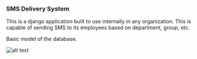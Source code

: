 ### SMS Delivery System

This is a django application built to use internally in any organization.
This is capable of sending SMS to its employees based on department, group, etc.

Basic model of the database.

![alt text](https://raw.githubusercontent.com/debugger22/rawan-sms/master/rawan-sms.jpg "Databse")
